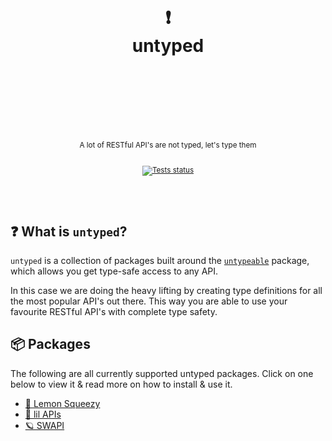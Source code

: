 <div align="center">
  <h1>
    <br/>
    <br/>
    ❗️
    <br />
    untyped
    <br />
    <br />
    <br />
    <br />
  </h1>
  <sup>
    <br />
    A lot of RESTful API's are not typed, let's type them</em>
    <br />
    <br />
  
[![Tests status](https://img.shields.io/github/actions/workflow/status/nurodev/untyped/test.yml?branch=main&label=%20&logo=github&logoColor=white&style=for-the-badge)](https://github.com/nurodev/untyped/actions/workflows/test.yml)

  </sup>
  <br />
  <br />
</div>

## ❓ What is `untyped`?

`untyped` is a collection of packages built around the [`untypeable`](https://github.com/total-typescript/untypeable) package, which allows you get type-safe access to any API.

In this case we are doing the heavy lifting by creating type definitions for all the most popular API's out there. This way you are able to use your favourite RESTful API's with complete type safety.

## 📦 Packages

The following are all currently supported untyped packages. Click on one below to view it & read more on how to install & use it.

- [🍋 Lemon Squeezy](packages/lemonsqueezy)
- [🤏 lil APIs](packages/lil.apis)
- [🪐 SWAPI](packages/swapi)

